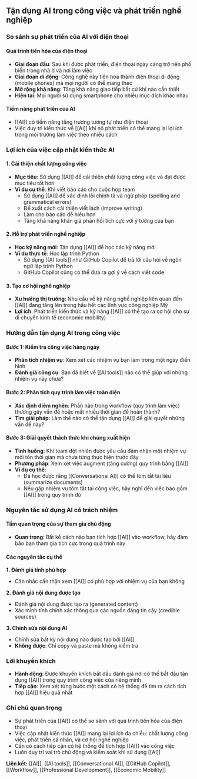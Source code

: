 ## Tận dụng AI trong công việc và phát triển nghề nghiệp

### So sánh sự phát triển của AI với điện thoại

#### Quá trình tiến hóa của điện thoại

- **Giai đoạn đầu**: Sau khi được phát triển, điện thoại ngày càng trở nên phổ biến trong nhà ở và nơi làm việc
- **Giai đoạn di động**: Công nghệ này tiến hóa thành điện thoại di động (mobile phones) mà mọi người có thể mang theo
- **Mở rộng khả năng**: Tăng khả năng giao tiếp bất cứ khi nào cần thiết
- **Hiện tại**: Mọi người sử dụng smartphone cho nhiều mục đích khác nhau


#### Tiềm năng phát triển của AI

- [[AI]] có tiềm năng tăng trưởng tương tự như điện thoại
- Việc duy trì kiến thức về [[AI]] khi nó phát triển có thể mang lại lợi ích trong môi trường làm việc theo nhiều cách


### Lợi ích của việc cập nhật kiến thức AI

#### 1. Cải thiện chất lượng công việc

- **Mục tiêu**: Sử dụng [[AI]] để cải thiện chất lượng công việc và đạt được mục tiêu tốt hơn
- **Ví dụ cụ thể**: Khi viết báo cáo cho cuộc họp team
    - Sử dụng [[AI]] để xác định lỗi chính tả và ngữ pháp (spelling and grammatical errors)
    - Đề xuất cách cải thiện viết lách (improve writing)
    - Làm cho báo cáo dễ hiểu hơn
    - Tăng khả năng khán giả phản hồi tích cực với ý tưởng của bạn


#### 2. Hỗ trợ phát triển nghề nghiệp

- **Học kỹ năng mới**: Tận dụng [[AI]] để học các kỹ năng mới
- **Ví dụ thực tế**: Học lập trình Python
    - Sử dụng [[AI tools]] như GitHub Copilot để trả lời câu hỏi về ngôn ngữ lập trình Python
    - GitHub Copilot cũng có thể đưa ra gợi ý về cách viết code


#### 3. Tạo cơ hội nghề nghiệp

- **Xu hướng thị trường**: Nhu cầu về kỹ năng nghề nghiệp liên quan đến [[AI]] đang tăng lên trong hầu hết các lĩnh vực công nghiệp Mỹ
- **Lợi ích**: Phát triển kiến thức và kỹ năng [[AI]] có thể tạo ra cơ hội cho sự di chuyển kinh tế (economic mobility)


### Hướng dẫn tận dụng AI trong công việc

#### Bước 1: Kiểm tra công việc hàng ngày

- **Phân tích nhiệm vụ**: Xem xét các nhiệm vụ bạn làm trong một ngày điển hình
- **Đánh giá công cụ**: Bạn đã biết về [[AI tools]] nào có thể giúp với những nhiệm vụ này chưa?


#### Bước 2: Phân tích quy trình làm việc toàn diện

- **Xác định điểm nghẽn**: Phần nào trong workflow (quy trình làm việc) thường gây vấn đề hoặc mất nhiều thời gian để hoàn thành?
- **Tìm giải pháp**: Làm thế nào có thể tận dụng [[AI]] để giải quyết những vấn đề này?


#### Bước 3: Giải quyết thách thức khi chúng xuất hiện

- **Tình huống**: Khi team đột nhiên được yêu cầu đảm nhận một nhiệm vụ mới tốn thời gian mà chưa từng thực hiện trước đây
- **Phương pháp**: Xem xét việc augment (tăng cường) quy trình bằng [[AI]]
- **Ví dụ cụ thể**:
    - Đã học được rằng [[Conversational AI]] có thể tóm tắt tài liệu (summarize documents)
    - Nếu gặp nhiệm vụ tóm tắt tại công việc, hãy nghĩ đến việc bao gồm [[AI]] trong quy trình đó


### Nguyên tắc sử dụng AI có trách nhiệm

#### Tầm quan trọng của sự tham gia chủ động

- **Quan trọng**: Bất kể cách nào bạn tích hợp [[AI]] vào workflow, hãy đảm bảo bạn tham gia tích cực trong quá trình này


#### Các nguyên tắc cụ thể

**1. Đánh giá tính phù hợp**

- Cân nhắc cẩn thận xem [[AI]] có phù hợp với nhiệm vụ của bạn không

**2. Đánh giá nội dung được tạo**

- Đánh giá nội dung được tạo ra (generated content)
- Xác minh tính chính xác thông qua các nguồn đáng tin cậy (credible sources)

**3. Chỉnh sửa nội dung AI**

- Chỉnh sửa bất kỳ nội dung nào được tạo bởi [[AI]]
- **Không được**: Chỉ copy và paste mà không kiểm tra


### Lời khuyến khích

- **Hành động**: Được khuyến khích bắt đầu đánh giá nơi có thể bắt đầu tận dụng [[AI]] trong quy trình công việc của riêng mình
- **Tiếp cận**: Xem xét từng bước một cách có hệ thống để tìm ra cách tích hợp [[AI]] hiệu quả nhất


### Ghi chú quan trọng

- Sự phát triển của [[AI]] có thể so sánh với quá trình tiến hóa của điện thoại
- Việc cập nhật kiến thức [[AI]] mang lại lợi ích đa chiều: chất lượng công việc, phát triển cá nhân, và cơ hội nghề nghiệp
- Cần có cách tiếp cận có hệ thống để tích hợp [[AI]] vào công việc
- Luôn duy trì vai trò chủ động và kiểm soát khi sử dụng [[AI]]

**Liên kết:** [[AI]], [[AI tools]], [[Conversational AI]], [[GitHub Copilot]], [[Workflow]], [[Professional Development]], [[Economic Mobility]]

